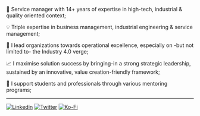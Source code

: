 💼 Service manager with 14+ years of expertise in high-tech, industrial & quality oriented context;

💡 Triple expertise in business management, industrial engineering & service management;

🚀 I lead organizations towards operational excellence, especially on -but not limited to- the Industry 4.0 verge;

📈 I maximise solution success by bringing-in a strong strategic leadership, sustained by an innovative, value creation-friendly framework;

🌱 I support students and professionals through various mentoring programs;


<hr>

[![Linkedin](https://img.shields.io/badge/LinkedIn-0077B5?style=for-the-badge&logo=linkedin&logoColor=white)](http://www.linkedin.com/in/thomasgervais)
[![Twitter](https://img.shields.io/badge/Twitter-1DA1F2?style=for-the-badge&logo=twitter&logoColor=white)](https://www.twitter.com/tomgrv)
[![Ko-Fi](https://img.shields.io/badge/Ko--fi-F16061?style=for-the-badge&logo=ko-fi&logoColor=white)](https://ko-fi.com/tomgrv)
